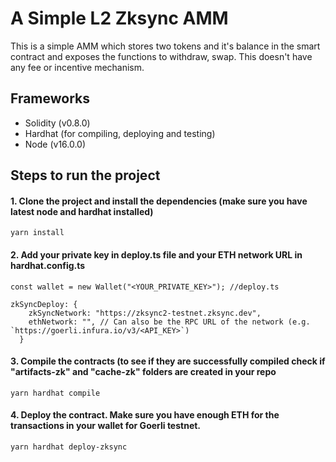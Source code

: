 # A Simple L2 Zksync AMM

This is a simple AMM which stores two tokens and it's balance in the smart contract and exposes the functions to withdraw, swap.
This doesn't have any fee or incentive mechanism.

## Frameworks
 - Solidity (v0.8.0)
 - Hardhat (for compiling, deploying and testing)
 - Node (v16.0.0)

## Steps to run the project

#### 1. Clone the project and install the dependencies (make sure you have latest node and hardhat installed)
````
yarn install 
````

#### 2. Add your private key in deploy.ts file and your ETH network URL in hardhat.config.ts
````
const wallet = new Wallet("<YOUR_PRIVATE_KEY>"); //deploy.ts
````
````
zkSyncDeploy: {
    zkSyncNetwork: "https://zksync2-testnet.zksync.dev",
    ethNetwork: "", // Can also be the RPC URL of the network (e.g. `https://goerli.infura.io/v3/<API_KEY>`)
  }
````


#### 3. Compile the contracts (to see if they are successfully compiled check if "artifacts-zk" and "cache-zk" folders are created in your repo
````
yarn hardhat compile
````

#### 4. Deploy the contract. Make sure you have enough ETH for the transactions in your wallet for Goerli testnet.
````
yarn hardhat deploy-zksync
````
